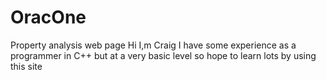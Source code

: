 # OracOne
Property analysis web page
Hi I,m Craig I have some experience as a programmer in C++ but at a very basic level so hope to learn lots by using this site
